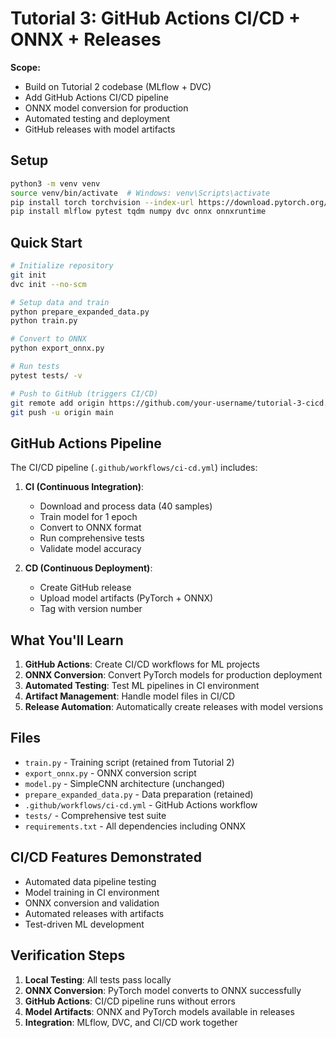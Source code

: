 # Tutorial 3: GitHub Actions CI/CD + ONNX + Releases

**Scope:**
- Build on Tutorial 2 codebase (MLflow + DVC)
- Add GitHub Actions CI/CD pipeline
- ONNX model conversion for production
- Automated testing and deployment
- GitHub releases with model artifacts

## Setup

```bash
python3 -m venv venv
source venv/bin/activate  # Windows: venv\Scripts\activate
pip install torch torchvision --index-url https://download.pytorch.org/whl/cpu
pip install mlflow pytest tqdm numpy dvc onnx onnxruntime
```

## Quick Start

```bash
# Initialize repository
git init
dvc init --no-scm

# Setup data and train
python prepare_expanded_data.py
python train.py

# Convert to ONNX
python export_onnx.py

# Run tests
pytest tests/ -v

# Push to GitHub (triggers CI/CD)
git remote add origin https://github.com/your-username/tutorial-3-cicd.git
git push -u origin main
```

## GitHub Actions Pipeline

The CI/CD pipeline (`.github/workflows/ci-cd.yml`) includes:

1. **CI (Continuous Integration)**:
   - Download and process data (40 samples)
   - Train model for 1 epoch
   - Convert to ONNX format
   - Run comprehensive tests
   - Validate model accuracy

2. **CD (Continuous Deployment)**:
   - Create GitHub release
   - Upload model artifacts (PyTorch + ONNX)
   - Tag with version number

## What You'll Learn

1. **GitHub Actions**: Create CI/CD workflows for ML projects
2. **ONNX Conversion**: Convert PyTorch models for production deployment
3. **Automated Testing**: Test ML pipelines in CI environment
4. **Artifact Management**: Handle model files in CI/CD
5. **Release Automation**: Automatically create releases with model versions

## Files

- `train.py` - Training script (retained from Tutorial 2)
- `export_onnx.py` - ONNX conversion script
- `model.py` - SimpleCNN architecture (unchanged)
- `prepare_expanded_data.py` - Data preparation (retained)
- `.github/workflows/ci-cd.yml` - GitHub Actions workflow
- `tests/` - Comprehensive test suite
- `requirements.txt` - All dependencies including ONNX

## CI/CD Features Demonstrated

- Automated data pipeline testing
- Model training in CI environment
- ONNX conversion and validation
- Automated releases with artifacts
- Test-driven ML development

## Verification Steps

1. **Local Testing**: All tests pass locally
2. **ONNX Conversion**: PyTorch model converts to ONNX successfully
3. **GitHub Actions**: CI/CD pipeline runs without errors
4. **Model Artifacts**: ONNX and PyTorch models available in releases
5. **Integration**: MLflow, DVC, and CI/CD work together